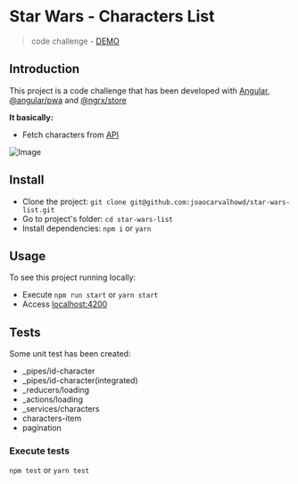 # Star Wars - Characters List

> code challenge - [DEMO](https://mira-education-star-wars.firebaseapp.com/)

## Introduction

This project is a code challenge that has been developed with [Angular](https://angular.io/), 
[@angular/pwa](https://www.npmjs.com/package/@angular/pwa) and [@ngrx/store](https://github.com/ngrx/platform/blob/master/docs/store/README.md)

**It basically:**
* Fetch characters from [API](https://swapi.co/)

![Image](https://imgur.com/Epak0v8.png)

## Install
- Clone the project: `git clone git@github.com:joaocarvalhowd/star-wars-list.git`
- Go to project's folder: `cd star-wars-list`
- Install dependencies: `npm i` or `yarn`

## Usage
To see this project running locally:
- Execute `npm run start` or `yarn start`
- Access [localhost:4200](http://localhost:4200)

## Tests

Some unit test has been created:

- _pipes/id-character
- _pipes/id-character(integrated)
- _reducers/loading
- _actions/loading
- _services/characters
- characters-item
- pagination

### Execute tests

`npm test` or `yarn test`
